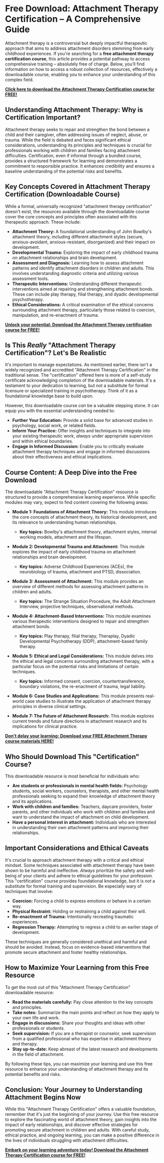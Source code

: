 # Free Download: Attachment Therapy Certification – A Comprehensive Guide

Attachment therapy is a controversial but deeply impactful therapeutic approach that aims to address attachment disorders stemming from early childhood experiences. If you're searching for a **free attachment therapy certification course**, this article provides a potential pathway to access comprehensive training – absolutely free of charge. Below, you’ll find information on how to access a robust collection of resources, effectively a downloadable course, enabling you to enhance your understanding of this complex field.

[**Click here to download the Attachment Therapy Certification course for FREE!**](https://udemywork.com/attachment-therapy-certification)

## Understanding Attachment Therapy: Why is Certification Important?

Attachment therapy seeks to repair and strengthen the bond between a child and their caregiver, often addressing issues of neglect, abuse, or trauma. While the field is debated and faces significant ethical considerations, understanding its principles and techniques is crucial for professionals working with children and families facing attachment difficulties.  Certification, even if informal through a bundled course, provides a structured framework for learning and demonstrates a commitment to responsible practice.  It enhances credibility and ensures a baseline understanding of the potential risks and benefits.

## Key Concepts Covered in Attachment Therapy Certification (Downloadable Course)

While a formal, universally recognized "attachment therapy certification" doesn't exist, the resources available through the downloadable course cover the core concepts and principles often associated with this therapeutic approach. These include:

*   **Attachment Theory:** A foundational understanding of John Bowlby's attachment theory, including different attachment styles (secure, anxious-avoidant, anxious-resistant, disorganized) and their impact on development.
*   **Developmental Trauma:** Exploring the impact of early childhood trauma on attachment relationships and brain development.
*   **Assessment and Diagnosis:** Learning how to assess attachment patterns and identify attachment disorders in children and adults. This involves understanding diagnostic criteria and utilizing various assessment tools.
*   **Therapeutic Interventions:** Understanding different therapeutic interventions aimed at repairing and strengthening attachment bonds. These can include play therapy, filial therapy, and dyadic developmental psychotherapy.
*   **Ethical Considerations:** A critical examination of the ethical concerns surrounding attachment therapy, particularly those related to coercion, manipulation, and re-enactment of trauma.

[**Unlock your potential: Download the Attachment Therapy certification course for FREE!**](https://udemywork.com/attachment-therapy-certification)

## Is This *Really* "Attachment Therapy Certification"? Let's Be Realistic

It's important to manage expectations. As mentioned earlier, there isn't a widely recognized and accredited "Attachment Therapy Certification" in the traditional sense. The "certification" offered here is more of a self-study certificate acknowledging completion of the downloadable materials. It's a testament to your dedication to learning, but *not* a substitute for formal licensure or specialized training in psychotherapy. Think of it as a foundational knowledge base to build upon.

However, this downloadable course *can* be a valuable stepping stone. It can equip you with the essential understanding needed to:

*   **Further Your Education:** Provide a solid base for advanced studies in psychology, social work, or related fields.
*   **Inform Your Practice:** Offer insights and techniques to integrate into your existing therapeutic work, *always* under appropriate supervision and within ethical boundaries.
*   **Engage in Informed Discussion:** Enable you to critically evaluate attachment therapy techniques and engage in informed discussions about their effectiveness and ethical implications.

## Course Content: A Deep Dive into the Free Download

The downloadable "Attachment Therapy Certification" resource is structured to provide a comprehensive learning experience. While specific modules may vary, expect to find content covering the following areas:

*   **Module 1: Foundations of Attachment Theory:** This module introduces the core concepts of attachment theory, its historical development, and its relevance to understanding human relationships.
    *   **Key topics:** Bowlby's attachment theory, attachment styles, internal working models, attachment and the lifespan.

*   **Module 2: Developmental Trauma and Attachment:** This module explores the impact of early childhood trauma on attachment relationships and brain development.
    *   **Key topics:** Adverse Childhood Experiences (ACEs), the neurobiology of trauma, attachment and PTSD, dissociation.

*   **Module 3: Assessment of Attachment:** This module provides an overview of different methods for assessing attachment patterns in children and adults.
    *   **Key topics:** The Strange Situation Procedure, the Adult Attachment Interview, projective techniques, observational methods.

*   **Module 4: Attachment-Based Interventions:** This module examines various therapeutic interventions designed to repair and strengthen attachment bonds.
    *   **Key topics:** Play therapy, filial therapy, Theraplay, Dyadic Developmental Psychotherapy (DDP), attachment-based family therapy.

*   **Module 5: Ethical and Legal Considerations:** This module delves into the ethical and legal concerns surrounding attachment therapy, with a particular focus on the potential risks and limitations of certain techniques.
    *   **Key topics:** Informed consent, coercion, countertransference, boundary violations, the re-enactment of trauma, legal liability.

*   **Module 6: Case Studies and Applications:** This module presents real-world case studies to illustrate the application of attachment therapy principles in diverse clinical settings.

*   **Module 7: The Future of Attachment Research:** This module explores current trends and future directions in attachment research and its implications for clinical practice.

[**Don't delay your learning: Download your FREE Attachment Therapy course materials HERE!**](https://udemywork.com/attachment-therapy-certification)

## Who Should Download This "Certification" Course?

This downloadable resource is most beneficial for individuals who:

*   **Are students or professionals in mental health fields:** Psychology students, social workers, counselors, therapists, and other mental health professionals seeking to expand their knowledge of attachment theory and its applications.
*   **Work with children and families:** Teachers, daycare providers, foster parents, and other individuals who work with children and families and want to understand the impact of attachment on child development.
*   **Have a personal interest in attachment:** Individuals who are interested in understanding their own attachment patterns and improving their relationships.

## Important Considerations and Ethical Caveats

It's crucial to approach attachment therapy with a critical and ethical mindset. Some techniques associated with attachment therapy have been shown to be harmful and ineffective. *Always* prioritize the safety and well-being of your clients and adhere to ethical guidelines for your profession. This "certification" course provides foundational knowledge, but it is *not* a substitute for formal training and supervision.  Be especially wary of techniques that involve:

*   **Coercion:** Forcing a child to express emotions or behave in a certain way.
*   **Physical Restraint:** Holding or restraining a child against their will.
*   **Re-enactment of Trauma:** Intentionally recreating traumatic experiences.
*   **Regression Therapy:** Attempting to regress a child to an earlier stage of development.

These techniques are generally considered unethical and harmful and should be avoided. Instead, focus on evidence-based interventions that promote secure attachment and foster healthy relationships.

## How to Maximize Your Learning from this Free Resource

To get the most out of this "Attachment Therapy Certification" downloadable resource:

*   **Read the materials carefully:** Pay close attention to the key concepts and principles.
*   **Take notes:** Summarize the main points and reflect on how they apply to your own life and work.
*   **Engage in discussions:** Share your thoughts and ideas with other professionals or students.
*   **Seek supervision:** If you are a therapist or counselor, seek supervision from a qualified professional who has expertise in attachment theory and therapy.
*   **Stay up-to-date:** Keep abreast of the latest research and developments in the field of attachment.

By following these tips, you can maximize your learning and use this free resource to enhance your understanding of attachment therapy and its potential benefits and risks.

## Conclusion: Your Journey to Understanding Attachment Begins Now

While this "Attachment Therapy Certification" offers a valuable foundation, remember that it's just the beginning of your journey. Use this free resource to explore the fascinating world of attachment theory, gain insights into the impact of early relationships, and discover effective strategies for promoting secure attachment in children and adults.  With careful study, ethical practice, and ongoing learning, you can make a positive difference in the lives of individuals struggling with attachment difficulties.

[**Embark on your learning adventure today! Download the Attachment Therapy Certification course for FREE!**](https://udemywork.com/attachment-therapy-certification)
